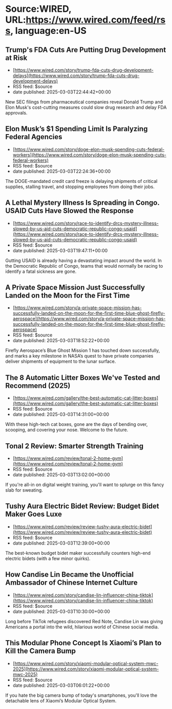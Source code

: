 # Source:WIRED, URL:https://www.wired.com/feed/rss, language:en-US

## Trump's FDA Cuts Are Putting Drug Development at Risk
 - [https://www.wired.com/story/trump-fda-cuts-drug-development-delays](https://www.wired.com/story/trump-fda-cuts-drug-development-delays)
 - RSS feed: $source
 - date published: 2025-03-03T22:44:42+00:00

New SEC filings from pharmaceutical companies reveal Donald Trump and Elon Musk's cost-cutting measures could slow drug research and delay FDA approvals.

## Elon Musk’s $1 Spending Limit Is Paralyzing Federal Agencies
 - [https://www.wired.com/story/doge-elon-musk-spending-cuts-federal-workers](https://www.wired.com/story/doge-elon-musk-spending-cuts-federal-workers)
 - RSS feed: $source
 - date published: 2025-03-03T22:24:36+00:00

The DOGE-mandated credit card freeze is delaying shipments of critical supplies, stalling travel, and stopping employees from doing their jobs.

## A Lethal Mystery Illness Is Spreading in Congo. USAID Cuts Have Slowed the Response
 - [https://www.wired.com/story/race-to-identify-drcs-mystery-illness-slowed-by-us-aid-cuts-democratic-republic-congo-usaid](https://www.wired.com/story/race-to-identify-drcs-mystery-illness-slowed-by-us-aid-cuts-democratic-republic-congo-usaid)
 - RSS feed: $source
 - date published: 2025-03-03T19:47:11+00:00

Gutting USAID is already having a devastating impact around the world. In the Democratic Republic of Congo, teams that would normally be racing to identify a fatal sickness are gone.

## A Private Space Mission Just Successfully Landed on the Moon for the First Time
 - [https://www.wired.com/story/a-private-space-mission-has-successfully-landed-on-the-moon-for-the-first-time-blue-ghost-firefly-aerospace](https://www.wired.com/story/a-private-space-mission-has-successfully-landed-on-the-moon-for-the-first-time-blue-ghost-firefly-aerospace)
 - RSS feed: $source
 - date published: 2025-03-03T18:52:22+00:00

Firefly Aerospace’s Blue Ghost Mission 1 has touched down successfully, and marks a key milestone in NASA’s quest to have private companies deliver shipments of equipment to the lunar surface.

## The 8 Automatic Litter Boxes We've Tested and Recommend (2025)
 - [https://www.wired.com/gallery/the-best-automatic-cat-litter-boxes](https://www.wired.com/gallery/the-best-automatic-cat-litter-boxes)
 - RSS feed: $source
 - date published: 2025-03-03T14:31:00+00:00

With these high-tech cat boxes, gone are the days of bending over, scooping, and covering your nose. Welcome to the future.

## Tonal 2 Review: Smarter Strength Training
 - [https://www.wired.com/review/tonal-2-home-gym](https://www.wired.com/review/tonal-2-home-gym)
 - RSS feed: $source
 - date published: 2025-03-03T13:02:00+00:00

If you're all-in on digital weight training, you'll want to splurge on this fancy slab for sweating.

## Tushy Aura Electric Bidet Review: Budget Bidet Maker Goes Luxe
 - [https://www.wired.com/review/review-tushy-aura-electric-bidet](https://www.wired.com/review/review-tushy-aura-electric-bidet)
 - RSS feed: $source
 - date published: 2025-03-03T12:39:00+00:00

The best-known budget bidet maker successfully counters high-end electric bidets (with a few minor quirks).

## How Candise Lin Became the Unofficial Ambassador of Chinese Internet Culture
 - [https://www.wired.com/story/candise-lin-influencer-china-tiktok](https://www.wired.com/story/candise-lin-influencer-china-tiktok)
 - RSS feed: $source
 - date published: 2025-03-03T10:30:00+00:00

Long before TikTok refugees discovered Red Note, Candise Lin was giving Americans a portal into the wild, hilarious world of Chinese social media.

## This Modular Phone Concept Is Xiaomi’s Plan to Kill the Camera Bump
 - [https://www.wired.com/story/xiaomi-modular-optical-system-mwc-2025](https://www.wired.com/story/xiaomi-modular-optical-system-mwc-2025)
 - RSS feed: $source
 - date published: 2025-03-03T06:01:22+00:00

If you hate the big camera bump of today's smartphones, you'll love the detachable lens of Xiaomi’s Modular Optical System.

